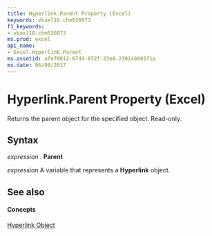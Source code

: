 ```yaml
---
title: Hyperlink.Parent Property (Excel)
keywords: vbaxl10.chm536073
f1_keywords:
- vbaxl10.chm536073
ms.prod: excel
api_name:
- Excel.Hyperlink.Parent
ms.assetid: afe70012-67d4-872f-23e8-230148695f1a
ms.date: 06/08/2017
---
```



# Hyperlink.Parent Property (Excel)

Returns the parent object for the specified object. Read-only.


## Syntax

 _expression_ . **Parent**

 _expression_ A variable that represents a **Hyperlink** object.


## See also


#### Concepts


[Hyperlink Object](hyperlink-object-excel.md)

